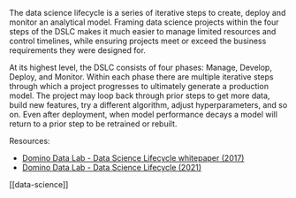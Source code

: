 The data science lifecycle is a series of iterative steps to create, deploy and monitor an analytical model. Framing data science projects within the four steps of the DSLC makes it much easier to manage limited resources and control timelines, while ensuring projects meet or exceed the business requirements they were designed for.

At its highest level, the DSLC consists of four phases: Manage, Develop, Deploy, and Monitor. Within each phase there are multiple iterative steps through which a project progresses to ultimately generate a production model. The project may loop back through prior steps to get more data, build new features, try a different algorithm, adjust hyperparameters, and so on. Even after deployment, when model performance decays a model will return to a prior step to be retrained or rebuilt.

Resources:
- [Domino Data Lab - Data Science Lifecycle whitepaper (2017)](https://domino.ai/resources/managing-data-science)
- [Domino Data Lab - Data Science Lifecycle (2021)](https://domino.ai/blog/what-is-the-data-science-lifecycle)

[[data-science]]